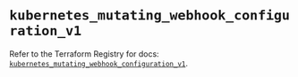 # `kubernetes_mutating_webhook_configuration_v1`

Refer to the Terraform Registry for docs: [`kubernetes_mutating_webhook_configuration_v1`](https://registry.terraform.io/providers/hashicorp/kubernetes/2.38.0/docs/resources/mutating_webhook_configuration_v1).
